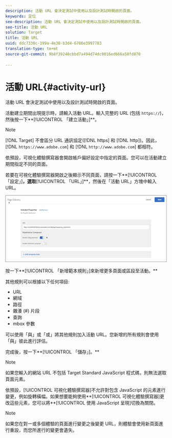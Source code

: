 ```yaml
---
description: 活動 URL 會決定測試中使用以及設計測試時開啟的頁面。
keywords: 定位
seo-description: 活動 URL 會決定測試中使用以及設計測試時開啟的頁面。
seo-title: 活動 URL
solution: Target
title: 活動 URL
uuid: ddc7330c-199a-4e38-b3d4-6786e3997783
translation-type: tm+mt
source-git-commit: 9b8f39240cbbd7a494d74dc0016ed666a58fd870

---
```



# 活動 URL{#activity-url}

活動 URL 會決定測試中使用以及設計測試時開啟的頁面。

活動建立期間出現提示時，請輸入活動 URL。輸入完整的 URL (包括 `https://`)，然後按一下**[!UICONTROL 「建立活動」]**。

>[!NOTE]
>
>[!DNL Target] 不會區分 URL 通訊協定([!DNL https] 和 [!DNL http])。因此，[!DNL `https://www.adobe.com`] 和 [!DNL `http://www.adobe.com`] 都相符。

依預設，可視化體驗撰寫器會開啟帳戶偏好設定中指定的頁面。您可以在活動建立期間指定不同的頁面。

若要在可視化體驗撰寫器開啟之後顯示不同頁面，請按一下**[!UICONTROL 「設定」]**，選取**[!UICONTROL 「URL」]**，然後在「活動 URL」方塊中輸入 URL。

![](assets/url-config.png)

按一下**[!UICONTROL 「新增範本規則」]來新增更多頁面或區段至活動。**

其他規則可以根據以下任何項目:

* URL
* 網域
* 路徑
* 雜湊 (#) 片段
* 查詢
* mbox 參數

可以使用「與」或「或」將其他規則加入活動 URL。您新增的所有規則會使用「與」彼此進行評估。

完成後，按一下**[!UICONTROL 「儲存」]。**

>[!NOTE]
>
>如果您輸入的網站 URL 不包括 Target Standard JavaScript 程式碼，則無法選取頁面元素。

依預設，[!UICONTROL 可視化體驗撰寫器]不允許對包含 JavaScript 的元素進行變更，例如旋轉橫幅。如果想要能夠使用**[!UICONTROL 可視化體驗撰寫器]更改這些元素，您可以將**[!UICONTROL 使用 JavaScript 呈現]切換為關閉。

>[!NOTE]
>
>如果您在對一或多個體驗的頁面進行變更之後變更 URL，則體驗會使用新頁面進行重設，而您所進行的變更會遺失。


